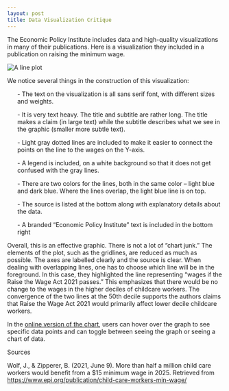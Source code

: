```yaml
---
layout: post
title: Data Visualization Critique
---
```


The Economic Policy Institute includes data and high-quality visualizations in many of their publications. Here is a visualization they included in a publication on raising the minimum wage. 

![A line plot](https://shawnnstewart.github.io/images/EPIexample.png "a line plot")


We notice several things in the construction of this visualization:
<ul>- The text on the visualization is all sans serif font, with different sizes and weights.</ul>
<ul>- It is very text heavy. The title and subtitle are rather long. The title makes a claim (in large text) while the subtitle describes what we see in the graphic (smaller more subtle text).</ul>
<ul>- Light gray dotted lines are included to make it easier to connect the points on the line to the wages on the Y-axis.</ul>
<ul>- A legend is included, on a white background so that it does not get confused with the gray lines.</ul>
<ul>- There are two colors for the lines, both in the same color – light blue and dark blue. Where the lines overlap, the light blue line is on top.</ul> 
<ul>- The source is listed at the bottom along with explanatory details about the data.</ul>
<ul>- A branded “Economic Policy Institute” text is included in the bottom right</ul>

Overall, this is an effective graphic. There is not a lot of “chart junk.” The elements of the plot, such as the gridlines, are reduced as much as possible. The axes are labelled clearly and the source is clear. When dealing with overlapping lines, one has to choose which line will be in the foreground. In this case, they highlighted the line representing “wages if the Raise the Wage Act 2021 passes.” This emphasizes that there would be no change to the wages in the higher deciles of childcare workers. The convergence of the two lines at the 50th decile supports the authors claims that Raise the Wage Act 2021 would primarily affect lower decile childcare workers.

In the [online version of the chart]( https://www.epi.org/publication/child-care-workers-min-wage/), users can hover over the graph to see specific data points and can toggle between seeing the graph or seeing a chart of data. 


Sources

Wolf, J., & Zipperer, B. (2021, June 9). More than half a million child care workers would benefit from a $15 minimum wage in 2025. Retrieved from https://www.epi.org/publication/child-care-workers-min-wage/ 

